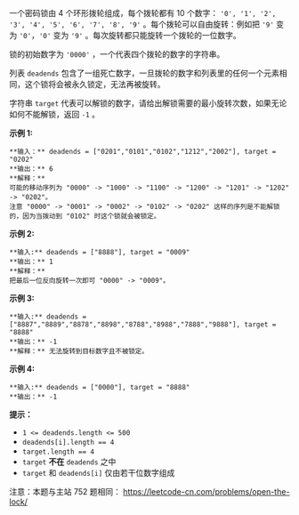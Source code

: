 一个密码锁由 4 个环形拨轮组成，每个拨轮都有 10 个数字： `'0', '1', '2', '3', '4', '5', '6', '7', '8',
'9'` 。每个拨轮可以自由旋转：例如把 `'9'` 变为 `'0'`，`'0'` 变为 `'9'` 。每次旋转都只能旋转一个拨轮的一位数字。

锁的初始数字为 `'0000'` ，一个代表四个拨轮的数字的字符串。

列表 `deadends` 包含了一组死亡数字，一旦拨轮的数字和列表里的任何一个元素相同，这个锁将会被永久锁定，无法再被旋转。

字符串 `target` 代表可以解锁的数字，请给出解锁需要的最小旋转次数，如果无论如何不能解锁，返回 `-1` 。



**示例 1:**

    
    
    **输入：** deadends = ["0201","0101","0102","1212","2002"], target = "0202"
    **输出：** 6
    **解释：**
    可能的移动序列为 "0000" -> "1000" -> "1100" -> "1200" -> "1201" -> "1202" -> "0202"。
    注意 "0000" -> "0001" -> "0002" -> "0102" -> "0202" 这样的序列是不能解锁的，因为当拨动到 "0102" 时这个锁就会被锁定。
    

**示例 2:**

    
    
    **输入:** deadends = ["8888"], target = "0009"
    **输出：** 1
    **解释：**
    把最后一位反向旋转一次即可 "0000" -> "0009"。
    

**示例 3:**

    
    
    **输入:** deadends = ["8887","8889","8878","8898","8788","8988","7888","9888"], target = "8888"
    **输出：** -1
    **解释：** 无法旋转到目标数字且不被锁定。
    

**示例 4:**

    
    
    **输入:** deadends = ["0000"], target = "8888"
    **输出：** -1
    



**提示：**

  * `1 <= deadends.length <= 500`
  * `deadends[i].length == 4`
  * `target.length == 4`
  * `target` **不在** `deadends` 之中
  * `target` 和 `deadends[i]` 仅由若干位数字组成



注意：本题与主站 752 题相同： <https://leetcode-cn.com/problems/open-the-lock/>

